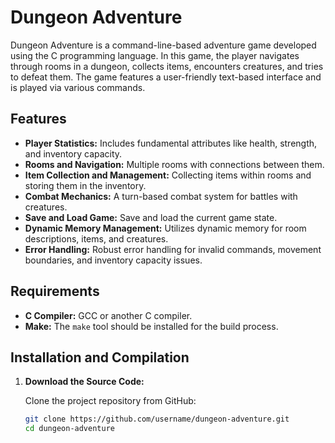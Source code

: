 # Dungeon Adventure

Dungeon Adventure is a command-line-based adventure game developed using the C programming language. In this game, the player navigates through rooms in a dungeon, collects items, encounters creatures, and tries to defeat them. The game features a user-friendly text-based interface and is played via various commands.

## **Features**

- **Player Statistics:** Includes fundamental attributes like health, strength, and inventory capacity.
- **Rooms and Navigation:** Multiple rooms with connections between them.
- **Item Collection and Management:** Collecting items within rooms and storing them in the inventory.
- **Combat Mechanics:** A turn-based combat system for battles with creatures.
- **Save and Load Game:** Save and load the current game state.
- **Dynamic Memory Management:** Utilizes dynamic memory for room descriptions, items, and creatures.
- **Error Handling:** Robust error handling for invalid commands, movement boundaries, and inventory capacity issues.

## **Requirements**

- **C Compiler:** GCC or another C compiler.
- **Make:** The `make` tool should be installed for the build process.

## **Installation and Compilation**

1. **Download the Source Code:**

   Clone the project repository from GitHub:

   ```bash
   git clone https://github.com/username/dungeon-adventure.git
   cd dungeon-adventure
